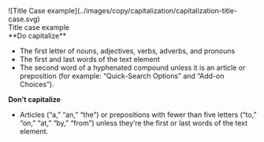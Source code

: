 <div class="grid-2">
<div markdown="1">
![Title Case example](../images/copy/capitalization/capitalization-title-case.svg)

<figcaption>Title case example</figcaption>
</div>
<div markdown="1">
**Do capitalize**

* The first letter of nouns, adjectives, verbs, adverbs, and pronouns
* The first and last words of the text element
* The second word of a hyphenated compound unless it is an article or preposition (for example: “Quick-Search Options” and “Add-on Choices”).

**Don’t capitalize**

* Articles (“a,” “an,” “the”) or prepositions with fewer than five letters (“to,” “on,” “at,” “by,” “from”) unless they’re the first or last words of the text element.
</div>
</div>